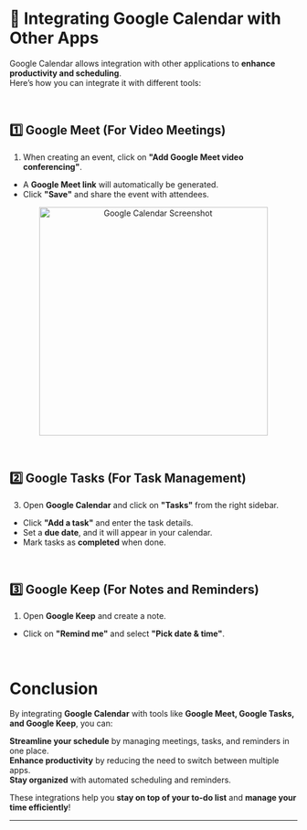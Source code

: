 # 📅 Integrating Google Calendar with Other Apps  

Google Calendar allows integration with other applications to **enhance productivity and scheduling**.  
Here’s how you can integrate it with different tools:  

<br>  

## 1️⃣ Google Meet (For Video Meetings) 

1. When creating an event, click on **"Add Google Meet video conferencing"**.  
- A **Google Meet link** will automatically be generated.  
- Click **"Save"**  and share the event with attendees.  

<p align="center">
  <img src="/IMAGES/Screenshot 2025-03-27 at 10.13.31 AM.png" alt="Google Calendar Screenshot" width="400">
</p>  

<br>  

## 2️⃣ Google Tasks (For Task Management)  

3. Open **Google Calendar** and click on **"Tasks"** from the right sidebar.  
- Click **"Add a task"** and enter the task details.  
- Set a **due date**, and it will appear in your calendar.  
- Mark tasks as **completed** when done.  

<br>  

## 3️⃣ Google Keep (For Notes and Reminders)

1. Open **Google Keep** and create a note.  
- Click on **"Remind me"** and select **"Pick date & time"**.  

<br>  

# Conclusion  

By integrating **Google Calendar** with tools like **Google Meet, Google Tasks, and Google Keep**, you can:  

 **Streamline your schedule** by managing meetings, tasks, and reminders in one place.  
 **Enhance productivity** by reducing the need to switch between multiple apps.  
 **Stay organized** with automated scheduling and reminders.  

These integrations help you **stay on top of your to-do list** and **manage your time efficiently**!

---
